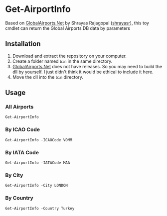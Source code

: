 # Get-AirportInfo
Based on [GlobalAirports.Net](https://github.com/shrayasr/GlobalAirports.Net) by Shrayas Rajagopal ([shrayasr](https://github.com/shrayasr)), this toy cmdlet can return the Global Airports DB data by parameters


## Installation
1. Download and extract the repository on your computer.
2. Create a folder named `bin` in the same directory.
3. [GlobalAirports.Net](https://github.com/shrayasr/GlobalAirports.Net) does not have releases. So you may need to build the dll by yourself. I just didn't think it would be ethical to include it here.
4. Move the dll into the `bin` directory.

## Usage
### All Airports
`Get-AirportInfo`
### By ICAO Code
`Get-AirportInfo -ICAOCode VOMM`
### By IATA Code
`Get-AirportInfo -IATACode MAA`
### By City
`Get-AirportInfo -City LONDON`
### By Country
`Get-AirportInfo -Country Turkey`
